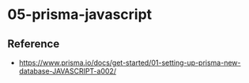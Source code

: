# 05-prisma-javascript

## Reference

- https://www.prisma.io/docs/get-started/01-setting-up-prisma-new-database-JAVASCRIPT-a002/
